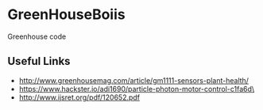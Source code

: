 # GreenHouseBoiis

Greenhouse code

## Useful Links

* http://www.greenhousemag.com/article/gm1111-sensors-plant-health/
* https://www.hackster.io/adi1690/particle-photon-motor-control-c1fa6d\
* http://www.ijsret.org/pdf/120652.pdf
